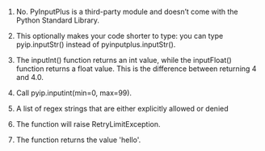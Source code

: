 1. No. PyInputPlus is a third-party module and doesn’t come with the Python Standard Library.

2. This optionally makes your code shorter to type: you can type pyip.inputStr() instead of pyinputplus.inputStr().

3. The inputInt() function returns an int value, while the inputFloat() function returns a float value. This is the difference between returning 4 and 4.0.

4. Call pyip.inputint(min=0, max=99).

5. A list of regex strings that are either explicitly allowed or denied

6. The function will raise RetryLimitException.

7. The function returns the value 'hello'.
